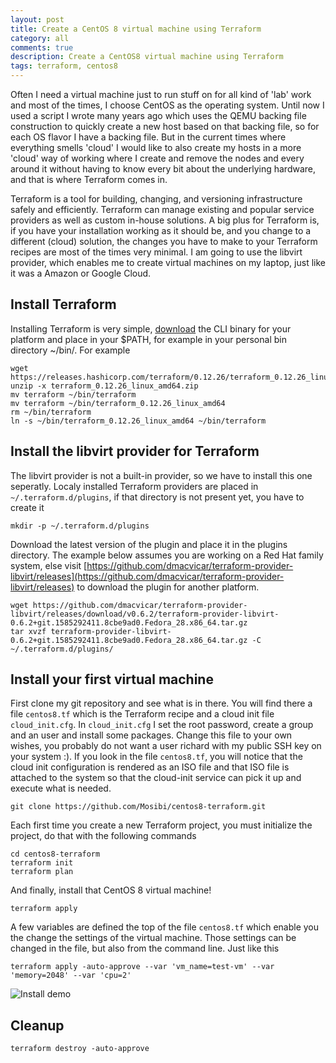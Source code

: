 ```yaml
---
layout: post
title: Create a CentOS 8 virtual machine using Terraform
category: all
comments: true
description: Create a CentOS8 virtual machine using Terraform
tags: terraform, centos8
---
```


Often I need a virtual machine just to run stuff on for all kind of 'lab' work and most of the times, I choose CentOS as the operating system. Until now I used a
script I wrote many years ago which uses the QEMU backing file construction to quickly create a new host based on that backing file, so for each OS 
flavor I have a backing file. But in the current times where everything smells 'cloud' I would like to also create my hosts in a more 'cloud' way of working where
I create and remove the nodes and every around it without having to know every bit about the underlying hardware, and that is where Terraform comes in.

Terraform is a tool for building, changing, and versioning infrastructure safely and efficiently. Terraform can manage existing and popular service providers as well as custom in-house solutions. A big plus for Terraform is, if you
have your installation working as it should be, and you change to a different (cloud) solution, the changes you have to make to your Terraform recipes are most of the times very minimal. I am going to use the libvirt provider, which
enables me to create virtual machines on my laptop, just like it was a Amazon or Google Cloud.
 
## Install Terraform
Installing Terraform is very simple, [download](https://www.terraform.io/downloads.html) the CLI binary for your platform and place in your $PATH, for example in your personal bin directory ~/bin/. For example

```lang=shell
wget https://releases.hashicorp.com/terraform/0.12.26/terraform_0.12.26_linux_amd64.zip
unzip -x terraform_0.12.26_linux_amd64.zip 
mv terraform ~/bin/terraform
mv terraform ~/bin/terraform_0.12.26_linux_amd64 
rm ~/bin/terraform
ln -s ~/bin/terraform_0.12.26_linux_amd64 ~/bin/terraform
```

## Install the libvirt provider for Terraform
The libvirt provider is not a built-in provider, so we have to install this one seperatly. Localy installed Terraform providers are placed in `~/.terraform.d/plugins`, if that directory is not present yet, you have to create it
```lang=shell
mkdir -p ~/.terraform.d/plugins
```

Download the latest version of the plugin and place it in the plugins directory. The example below assumes you are working on a Red Hat family system, else visit [https://github.com/dmacvicar/terraform-provider-libvirt/releases](https://github.com/dmacvicar/terraform-provider-libvirt/releases) to download the plugin for another platform.

```lang=shell
wget https://github.com/dmacvicar/terraform-provider-libvirt/releases/download/v0.6.2/terraform-provider-libvirt-0.6.2+git.1585292411.8cbe9ad0.Fedora_28.x86_64.tar.gz
tar xvzf terraform-provider-libvirt-0.6.2+git.1585292411.8cbe9ad0.Fedora_28.x86_64.tar.gz -C ~/.terraform.d/plugins/
```

## Install your first virtual machine
First clone my git repository and see what is in there. You will find there a file `centos8.tf` which is the Terraform recipe and a cloud init file `cloud_init.cfg`. In `cloud_init.cfg` I set the root password, create a group and an user and install some packages. Change this file to your own wishes, you probably do not want a user richard with my public SSH key on your system :). If you look in the file `centos8.tf`, you will notice that the cloud init configuration is rendered as an ISO file and that ISO file is attached to the system so that the cloud-init service can pick it up and execute what is needed.

```lang=shell
git clone https://github.com/Mosibi/centos8-terraform.git
```

Each first time you create a new Terraform project, you must initialize the project, do that with the following commands

```lang=shell
cd centos8-terraform
terraform init
terraform plan
```

And finally, install that CentOS 8 virtual machine!
```lang=shell
terraform apply
```

A few variables are defined the top of the file `centos8.tf` which enable you the change the settings of the virtual machine. Those settings can be changed in the file, but also from the command line. Just like this


```lang=shell
terraform apply -auto-approve --var 'vm_name=test-vm' --var 'memory=2048' --var 'cpu=2'
```

![Install demo](install.gif)

## Cleanup
```lang=shell
terraform destroy -auto-approve   
```
